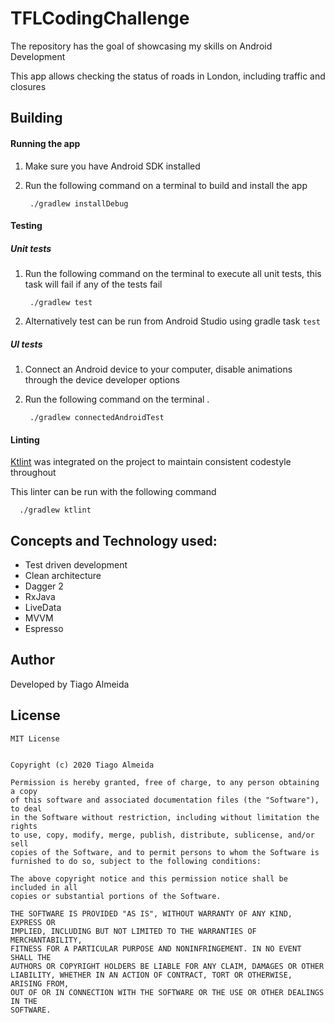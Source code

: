 # TFLCodingChallenge

The repository has the goal of showcasing my skills on Android
Development

This app allows checking the status of roads in London, including
traffic and closures


## Building

#### Running the app

1. Make sure you have Android SDK installed
2. Run the following command on a terminal to build and install the app

        ./gradlew installDebug


#### Testing


##### Unit tests

1. Run the following command on the terminal to execute all unit tests,
   this task will fail if any of the tests fail

        ./gradlew test

2. Alternatively test can be run from Android Studio using gradle task
   `test`


##### UI tests

1. Connect an Android device to your computer, disable animations
   through the device developer options
2. Run the following command on the terminal .

        ./gradlew connectedAndroidTest

#### Linting

[Ktlint](https://github.com/pinterest/ktlint) was integrated on the project to maintain consistent
codestyle throughout

This linter can be run with the following command

      ./gradlew ktlint

## Concepts and Technology used:
* Test driven development
* Clean architecture
* Dagger 2
* RxJava
* LiveData
* MVVM
* Espresso

## Author

Developed by Tiago Almeida

## License
```
MIT License


Copyright (c) 2020 Tiago Almeida

Permission is hereby granted, free of charge, to any person obtaining a copy
of this software and associated documentation files (the "Software"), to deal
in the Software without restriction, including without limitation the rights
to use, copy, modify, merge, publish, distribute, sublicense, and/or sell
copies of the Software, and to permit persons to whom the Software is
furnished to do so, subject to the following conditions:

The above copyright notice and this permission notice shall be included in all
copies or substantial portions of the Software.

THE SOFTWARE IS PROVIDED "AS IS", WITHOUT WARRANTY OF ANY KIND, EXPRESS OR
IMPLIED, INCLUDING BUT NOT LIMITED TO THE WARRANTIES OF MERCHANTABILITY,
FITNESS FOR A PARTICULAR PURPOSE AND NONINFRINGEMENT. IN NO EVENT SHALL THE
AUTHORS OR COPYRIGHT HOLDERS BE LIABLE FOR ANY CLAIM, DAMAGES OR OTHER
LIABILITY, WHETHER IN AN ACTION OF CONTRACT, TORT OR OTHERWISE, ARISING FROM,
OUT OF OR IN CONNECTION WITH THE SOFTWARE OR THE USE OR OTHER DEALINGS IN THE
SOFTWARE.
```